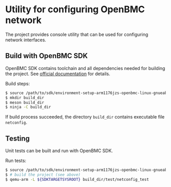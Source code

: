 # Utility for configuring OpenBMC network
The project provides console utility that can be used for configuring network
interfaces.

## Build with OpenBMC SDK
OpenBMC SDK contains toolchain and all dependencies needed for building the
project. See [official documentation](https://github.com/openbmc/docs/blob/master/development/dev-environment.md#download-and-install-sdk) for details.

Build steps:
```sh
$ source /path/to/sdk/environment-setup-arm1176jzs-openbmc-linux-gnueabi
$ mkdir build_dir
$ meson build_dir
$ ninja -C build_dir
```
If build process succeeded, the directory `build_dir` contains executable
file `netconfig`.

## Testing
Unit tests can be built and run with OpenBMC SDK.

Run tests:
```sh
$ source /path/to/sdk/environment-setup-arm1176jzs-openbmc-linux-gnueabi
$ # build the project (see above)
$ qemu-arm -L ${SDKTARGETSYSROOT} build_dir/test/netconfig_test
```
